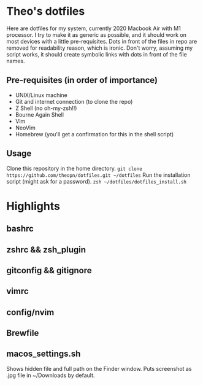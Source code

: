 # Theo's dotfiles
Here are dotfiles for my system, currently 2020 Macbook Air with M1 processor.
I try to make it as generic as possible, and  it should work on most devices with a little pre-requisites.
Dots in front of the files in repo are removed for readability reason, which is ironic.
Don't worry, assuming my script works, it should create symbolic links with dots in front of the file names.

## Pre-requisites (in order of importance)
- UNIX/Linux machine
- Git and internet connection (to clone the repo)
- Z Shell (no oh-my-zsh!!)
- Bourne Again Shell
- Vim
- NeoVim
- Homebrew (you'll get a confirmation for this in the shell script)

## Usage
Clone this repository in the home directory.
`git clone https://github.com/theopn/dotfiles.git ~/dotfiles`
Run the installation script (might ask for a password).
`zsh ~/dotfiles/dotfiles_install.sh`

# Highlights

## bashrc

## zshrc && zsh_plugin

## gitconfig && gitignore

## vimrc

## config/nvim

## Brewfile

## macos_settings.sh
Shows hidden file and full path on the Finder window. Puts screenshot as .jpg file in ~/Downloads by default.
